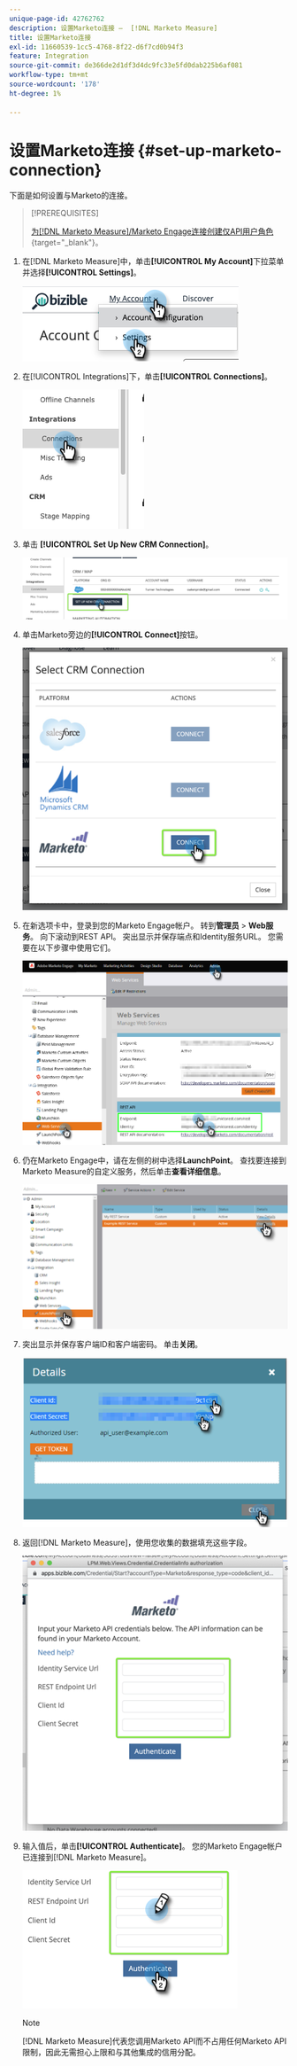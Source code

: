 ```yaml
---
unique-page-id: 42762762
description: 设置Marketo连接 —  [!DNL Marketo Measure]
title: 设置Marketo连接
exl-id: 11660539-1cc5-4768-8f22-d6f7cd0b94f3
feature: Integration
source-git-commit: de366de2d1df3d4dc9fc33e5fd0dab225b6af081
workflow-type: tm+mt
source-wordcount: '178'
ht-degree: 1%

---
```


# 设置Marketo连接 {#set-up-marketo-connection}

下面是如何设置与Marketo的连接。

>[!PREREQUISITES]
>
>[为[!DNL Marketo Measure]/Marketo Engage连接创建仅API用户角色](https://experienceleague.adobe.com/docs/marketo/using/product-docs/administration/users-and-roles/create-an-api-only-user.html){target="_blank"}。

1. 在[!DNL Marketo Measure]中，单击&#x200B;**[!UICONTROL My Account]**&#x200B;下拉菜单并选择&#x200B;**[!UICONTROL Settings]**。

   ![](assets/set-up-marketo-connection-1.png)

1. 在[!UICONTROL Integrations]下，单击&#x200B;**[!UICONTROL Connections]**。

   ![](assets/set-up-marketo-connection-2.png)

1. 单击 **[!UICONTROL Set Up New CRM Connection]**。

   ![](assets/set-up-marketo-connection-3.png)

1. 单击Marketo旁边的&#x200B;**[!UICONTROL Connect]**&#x200B;按钮。

   ![](assets/set-up-marketo-connection-4.png)

1. 在新选项卡中，登录到您的Marketo Engage帐户。 转到&#x200B;**管理员** > **Web服务**。 向下滚动到REST API。 突出显示并保存端点和Identity服务URL。 您需要在以下步骤中使用它们。

   ![](assets/set-up-marketo-connection-5.png)

1. 仍在Marketo Engage中，请在左侧的树中选择&#x200B;**LaunchPoint**。 查找要连接到Marketo Measure的自定义服务，然后单击&#x200B;**查看详细信息**。

   ![](assets/set-up-marketo-connection-6.png)

1. 突出显示并保存客户端ID和客户端密码。 单击&#x200B;**关闭**。

   ![](assets/set-up-marketo-connection-7.png)

1. 返回[!DNL Marketo Measure]，使用您收集的数据填充这些字段。

   ![](assets/set-up-marketo-connection-8.png)

1. 输入值后，单击&#x200B;**[!UICONTROL Authenticate]**。 您的Marketo Engage帐户已连接到[!DNL Marketo Measure]。

   ![](assets/set-up-marketo-connection-9.png)

   >[!NOTE]
   >
   >[!DNL Marketo Measure]代表您调用Marketo API而不占用任何Marketo API限制，因此无需担心上限和与其他集成的信用分配。
